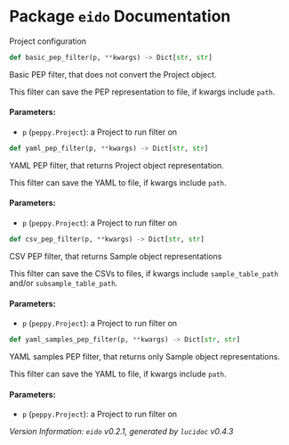 <script>
document.addEventListener('DOMContentLoaded', (event) => {
  document.querySelectorAll('h3 code').forEach((block) => {
    hljs.highlightBlock(block);
  });
});
</script>

<style>
h3 .content { 
    padding-left: 22px;
    text-indent: -15px;
 }
h3 .hljs .content {
    padding-left: 20px;
    margin-left: 0px;
    text-indent: -15px;
    martin-bottom: 0px;
}
h4 .content, table .content, p .content, li .content { margin-left: 30px; }
h4 .content { 
    font-style: italic;
    font-size: 1em;
    margin-bottom: 0px;
}

</style>


# Package `eido` Documentation


Project configuration

```python
def basic_pep_filter(p, **kwargs) -> Dict[str, str]
```

Basic PEP filter, that does not convert the Project object.

This filter can save the PEP representation to file, if kwargs include `path`.
#### Parameters:

- `p` (`peppy.Project`):  a Project to run filter on




```python
def yaml_pep_filter(p, **kwargs) -> Dict[str, str]
```

YAML PEP filter, that returns Project object representation.

This filter can save the YAML to file, if kwargs include `path`.
#### Parameters:

- `p` (`peppy.Project`):  a Project to run filter on




```python
def csv_pep_filter(p, **kwargs) -> Dict[str, str]
```

CSV PEP filter, that returns Sample object representations

This filter can save the CSVs to files, if kwargs include
`sample_table_path` and/or `subsample_table_path`.
#### Parameters:

- `p` (`peppy.Project`):  a Project to run filter on




```python
def yaml_samples_pep_filter(p, **kwargs) -> Dict[str, str]
```

YAML samples PEP filter, that returns only Sample object representations.

This filter can save the YAML to file, if kwargs include `path`.
#### Parameters:

- `p` (`peppy.Project`):  a Project to run filter on







*Version Information: `eido` v0.2.1, generated by `lucidoc` v0.4.3*